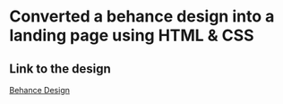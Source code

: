 # Converted a behance design into a landing page using HTML & CSS

## Link to the design
[Behance Design](https://www.behance.net/gallery/64208001/DESIGNERD-20)